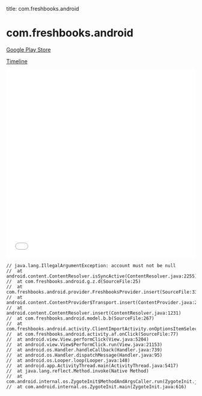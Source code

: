 title: com.freshbooks.android

# com.freshbooks.android

[Google Play Store](https://play.google.com/store/apps/details?id=com.freshbooks.android)

[Timeline](./vis-timeline.html)

<iframe src="./vis-timeline.html" width="100%" height="500px" style="border:none;"></iframe>

```
// java.lang.IllegalArgumentException: account must not be null
// 	at android.content.ContentResolver.isSyncActive(ContentResolver.java:2255)
// 	at com.freshbooks.android.g.z.d(SourceFile:25)
// 	at com.freshbooks.android.provider.FreshbooksProvider.insert(SourceFile:331)
// 	at android.content.ContentProvider$Transport.insert(ContentProvider.java:263)
// 	at android.content.ContentResolver.insert(ContentResolver.java:1231)
// 	at com.freshbooks.android.model.b.b(SourceFile:267)
// 	at com.freshbooks.android.activity.ClientImportActivity.onOptionsItemSelected(SourceFile:89)
// 	at com.freshbooks.android.activity.af.onClick(SourceFile:77)
// 	at android.view.View.performClick(View.java:5204)
// 	at android.view.View$PerformClick.run(View.java:21153)
// 	at android.os.Handler.handleCallback(Handler.java:739)
// 	at android.os.Handler.dispatchMessage(Handler.java:95)
// 	at android.os.Looper.loop(Looper.java:148)
// 	at android.app.ActivityThread.main(ActivityThread.java:5417)
// 	at java.lang.reflect.Method.invoke(Native Method)
// 	at com.android.internal.os.ZygoteInit$MethodAndArgsCaller.run(ZygoteInit.java:726)
// 	at com.android.internal.os.ZygoteInit.main(ZygoteInit.java:616)

```



